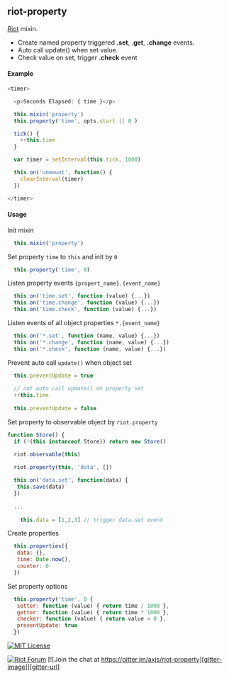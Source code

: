 
## riot-property


[Riot](https://muut.com/riotjs/) mixin. 
 - Create named property triggered **.set**, .**get**, **.change** events. 
 - Auto call update() when set value.
 - Check value on set, trigger **.check** event


#### Example

``` javascript
<timer>

  <p>Seconds Elapsed: { time }</p>

  this.mixin('property')
  this.property('time', opts.start || 0 )

  tick() {
    ++this.time
  }

  var timer = setInterval(this.tick, 1000)

  this.on('unmount', function() {
    clearInterval(timer)
  })

</timer>
```

#### Usage

  Init mixin 
``` javascript
  this.mixin('property')
```

  Set property `time` to `this` and init by `0`
``` javascript
  this.property('time', 0)
```

  Listen property events `{propert_name}.{event_name}`
``` javascript
  this.on('time.set', function (value) {...})
  this.on('time.change', function (value) {...})
  this.on('time.check', function (value) {...})
```

  Listen events of all object properties `*.{event_name}`
``` javascript
  this.on('*.set', function (name, value) {...})
  this.on('*.change', function (name, value) {...})
  this.on('*.check', function (name, value) {...})
```

  Prevent auto call `update()` when object set
``` javascript
  this.preventUpdate = true
  
  // not auto call update() on property set
  ++this.time
  
  this.preventUpdate = false
```

  Set property to observable object by `riot.property`
``` javascript
function Store() {
  if (!(this instanceof Store)) return new Store()

  riot.observable(this)
  
  riot.property(this, 'data', [])

  this.on('data.set', function(data) {
   this.save(data)
  })
  
  ...
  
    this.data = [1,2,3] // trigger data.set event
```

  Create properties
``` javascript
  this.properties({
   data: {},
   time: Date.now(),
   counter: 0
  })
```

  Set property options
``` javascript
  this.property('time', 0 {
   setter: function (value) { return time / 1000 },
   getter: function (value) { return time * 1000 },
   checker: function (value) { return value < 0 },
   preventUpdate: true
  })
```


[![MIT License][license-image]][license-url]


[![Riot Forum][riot-forum-image]][riot-forum-url]
[![Join the chat at https://gitter.im/axjs/riot-property][gitter-image]][gitter-url]
<!---
[![Join the chat at https://gitter.im/axjs/riot-property](https://badges.gitter.im/Join%20Chat.svg)](https://gitter.im/axjs/riot-property?utm_source=badge&utm_medium=badge&utm_campaign=pr-badge&utm_content=badge)
-->

[license-image]:http://img.shields.io/badge/license-MIT-000000.svg?style=flat-square
[license-url]:LICENSE.txt

[riot-forum-image]:https://img.shields.io/badge/muut-JOIN_CHAT%E2%86%92-ff0044.svg?style=flat-square
[riot-forum-url]:https://muut.com/riotjs/forum/

[gitter-image]:https://img.shields.io/badge/GITTER-JOIN_CHAT_%E2%86%92-1dce73.svg?style=flat-square
[gitter-url]:https://gitter.im/axjs/riot-property?utm_source=badge&utm_medium=badge&utm_campaign=pr-badge&utm_content=badge

